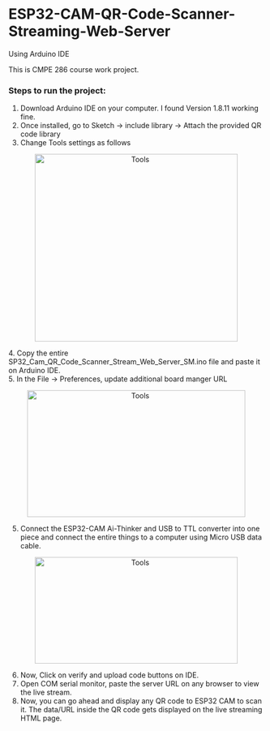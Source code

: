 # ESP32-CAM-QR-Code-Scanner-Streaming-Web-Server
Using Arduino IDE

This is CMPE 286 course work project.

### Steps to run the project:
1. Download Arduino IDE on your computer. I found Version 1.8.11 working fine.
2. Once installed, go to Sketch -> include library -> Attach the provided QR code library
3. Change Tools settings as follows
<p align="center">
 <img src = "https://user-images.githubusercontent.com/87613567/232340198-74c998d3-2995-4507-ae10-1ca70696e738.png" alt = "Tools" height="370" width ="400" />
</p>
4. Copy the entire SP32_Cam_QR_Code_Scanner_Stream_Web_Server_SM.ino file and paste it on Arduino IDE. <br/>
5. In the File -> Preferences, update additional board manger URL <br/>
<p align="center">
 <img src = "https://user-images.githubusercontent.com/87613567/232341155-ece81b13-8a9c-4bb2-b9f4-37d130fc4cf6.png" alt = "Tools" height="250" width ="430" />
</p>

5. Connect the ESP32-CAM Ai-Thinker and USB to TTL converter into one piece and connect the entire things to a computer using Micro USB data cable.
<p align="center">
 <img src = "https://user-images.githubusercontent.com/87613567/232341025-5ae1e8ac-f675-4630-be23-f1fdd0ef97db.png" alt = "Tools" height="210" width ="400" />
</p>


6. Now, Click on verify and upload code buttons on IDE. <br/>
7. Open COM serial monitor, paste the server URL on any browser to view the live stream. <br/>
8. Now, you can go ahead and display any QR code to ESP32 CAM to scan it. The data/URL inside the QR code gets displayed on the live streaming HTML page.




